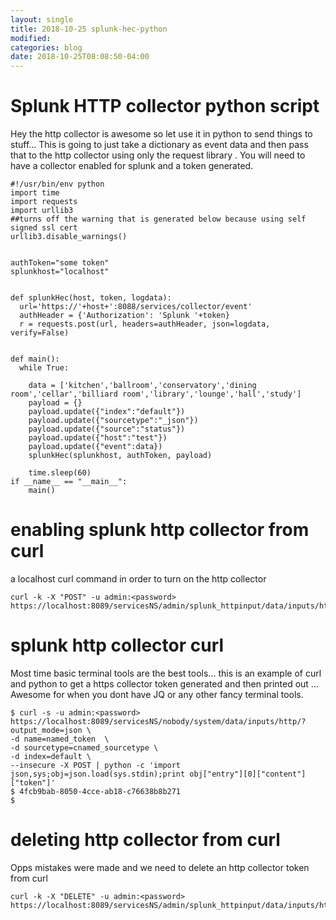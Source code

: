 ```yaml
---
layout: single
title: 2018-10-25 splunk-hec-python
modified:
categories: blog
date: 2018-10-25T08:08:50-04:00
---
```


# Splunk HTTP collector python script

Hey the http collector is awesome so let use it in python to send things to stuff...
This is going to just take a dictionary as event data and then pass that to the http collector using only the request library .
You will need to have a collector enabled for splunk and a token generated.

```
#!/usr/bin/env python
import time
import requests
import urllib3
##turns off the warning that is generated below because using self signed ssl cert
urllib3.disable_warnings()


authToken="some token"
splunkhost="localhost"


def splunkHec(host, token, logdata):
  url='https://'+host+':8088/services/collector/event'
  authHeader = {'Authorization': 'Splunk '+token}
  r = requests.post(url, headers=authHeader, json=logdata, verify=False)


def main():
  while True:
    
    data = ['kitchen','ballroom','conservatory','dining room','cellar','billiard room','library','lounge','hall','study']
    payload = {}
    payload.update({"index":"default"})
    payload.update({"sourcetype":"_json"})
    payload.update({"source":"status"})
    payload.update({"host":"test"})
    payload.update({"event":data})  
    splunkHec(splunkhost, authToken, payload)

    time.sleep(60)
if __name__ == "__main__":
    main()
```
# enabling splunk http collector from curl
a localhost curl command in order to turn on the http collector
```
curl -k -X "POST" -u admin:<password> https://localhost:8089/servicesNS/admin/splunk_httpinput/data/inputs/http/http/enable
```

# splunk http collector curl
Most time basic terminal tools are the best tools...
this is an example of curl and python to get a https collector token generated and then printed out ... Awesome for when you dont have JQ or any other fancy terminal tools.

```
$ curl -s -u admin:<password> https://localhost:8089/servicesNS/nobody/system/data/inputs/http/?output_mode=json \
-d name=named_token  \
-d sourcetype=cnamed_sourcetype \
-d index=default \
--insecure -X POST | python -c 'import json,sys;obj=json.load(sys.stdin);print obj["entry"][0]["content"]["token"]'
$ 4fcb9bab-8050-4cce-ab18-c76638b8b271
$
```

# deleting http collector from curl
Opps mistakes were made and we need to delete an http collector token from curl
```
curl -k -X "DELETE" -u admin:<password> https://localhost:8089/servicesNS/admin/splunk_httpinput/data/inputs/http/<your_token_name>
```


